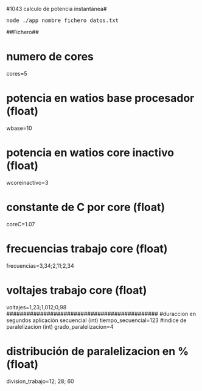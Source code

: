 #1043 calculo de potencia instantánea#

<pre>node ./app nombre_fichero_datos.txt</pre>

##Fichero##

# numero de cores
cores=5
# potencia en watios base procesador (float)
wbase=10
# potencia en watios core inactivo (float)
wcoreinactivo=3
# constante de C por core (float)
coreC=1.07
# frecuencias trabajo core (float)
frecuencias=3,34;2,11;2,34
# voltajes trabajo core (float)
voltajes=1,23;1,012;0,98
#############################################
#duraccion en segundos aplicación secuencial (int)
tiempo_secuencial=123
#indice de paralelizacion (int)
grado_paralelizacion=4
# distribución de paralelizacion en % (float)
division_trabajo=12; 28;   60

